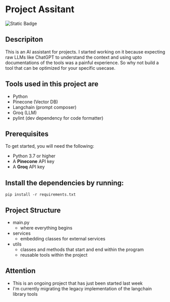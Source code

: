 # Project Assitant
![Static Badge](https://img.shields.io/badge/Project%20Status-ongoing-yellow)

## Descripiton
This is an AI assistant for projects.
I started working on it because expecting raw LLMs like ChatGPT to understand the context and using upto documentations of the tools was a painful experience.
So why not build a tool that can be optimized for your specific usecase.

## Tools used in this project are
- Python
- Pinecone (Vector DB)
- Langchain (prompt composer)
- Groq (LLM)
- pylint (dev dependency for code formatter)

## Prerequisites

To get started, you will need the following:

- Python 3.7 or higher
- A **Pinecone** API key 
- A **Groq** API key

## Install the dependencies by running:

    pip install -r requirements.txt
    
## Project Structure

- main.py
  - where everything begins
- services
  - embedding classes for external services
- utils
  - classes and methods that start and end within the program
  - reusable tools within the project

## Attention
- This is an ongoing project that has just been started last week
- I'm currently migrating the legacy implementation of the langchain library tools
